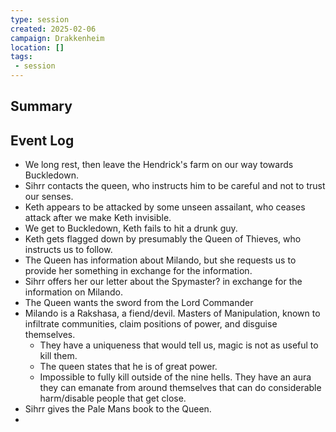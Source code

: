 ```yaml
---
type: session
created: 2025-02-06
campaign: Drakkenheim
location: []
tags:
 - session
---
```



## Summary

## Event Log

- We long rest, then leave the Hendrick's farm on our way towards Buckledown.
- Sihrr contacts the queen, who instructs him to be careful and not to trust our senses.
- Keth appears to be attacked by some unseen assailant, who ceases attack after we make Keth invisible.
- We get to Buckledown, Keth fails to hit a drunk guy.
- Keth gets flagged down by presumably the Queen of Thieves, who instructs us to follow.
- The Queen has information about Milando, but she requests us to provide her something in exchange for the information.
- Sihrr offers her our letter about the Spymaster? in exchange for the information on Milando.
- The Queen wants the sword from the Lord Commander
- Milando is a Rakshasa, a fiend/devil. Masters of Manipulation, known to infiltrate communities, claim positions of power, and disguise themselves.
	- They have a uniqueness that would tell us, magic is not as useful to kill them.
	- The queen states that he is of great power.
	- Impossible to fully kill outside of the nine hells. They have an aura they can emanate from around themselves that can do considerable harm/disable people that get close.
- Sihrr gives the Pale Mans book to the Queen.
- 


